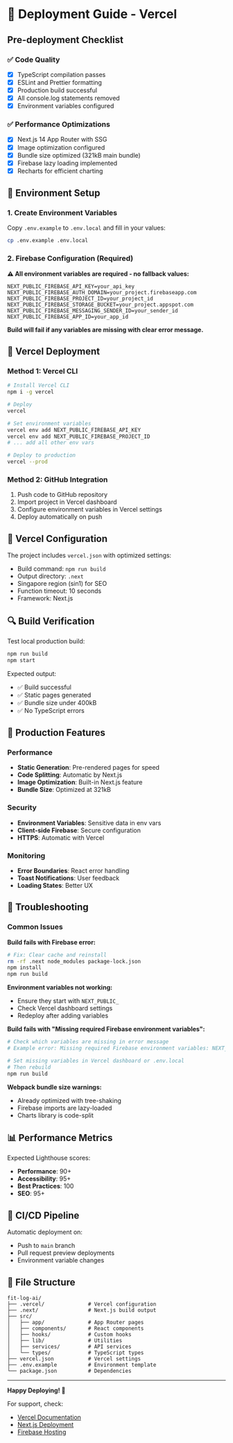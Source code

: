 # 🚀 Deployment Guide - Vercel

## Pre-deployment Checklist

### ✅ **Code Quality**

- [x] TypeScript compilation passes
- [x] ESLint and Prettier formatting
- [x] Production build successful
- [x] All console.log statements removed
- [x] Environment variables configured

### ✅ **Performance Optimizations**

- [x] Next.js 14 App Router with SSG
- [x] Image optimization configured
- [x] Bundle size optimized (321kB main bundle)
- [x] Firebase lazy loading implemented
- [x] Recharts for efficient charting

## 🔧 Environment Setup

### 1. Create Environment Variables

Copy `.env.example` to `.env.local` and fill in your values:

```bash
cp .env.example .env.local
```

### 2. Firebase Configuration (Required)

**⚠️ All environment variables are required - no fallback values:**

```env
NEXT_PUBLIC_FIREBASE_API_KEY=your_api_key
NEXT_PUBLIC_FIREBASE_AUTH_DOMAIN=your_project.firebaseapp.com
NEXT_PUBLIC_FIREBASE_PROJECT_ID=your_project_id
NEXT_PUBLIC_FIREBASE_STORAGE_BUCKET=your_project.appspot.com
NEXT_PUBLIC_FIREBASE_MESSAGING_SENDER_ID=your_sender_id
NEXT_PUBLIC_FIREBASE_APP_ID=your_app_id
```

**Build will fail if any variables are missing with clear error message.**

## 🚀 Vercel Deployment

### Method 1: Vercel CLI

```bash
# Install Vercel CLI
npm i -g vercel

# Deploy
vercel

# Set environment variables
vercel env add NEXT_PUBLIC_FIREBASE_API_KEY
vercel env add NEXT_PUBLIC_FIREBASE_PROJECT_ID
# ... add all other env vars

# Deploy to production
vercel --prod
```

### Method 2: GitHub Integration

1. Push code to GitHub repository
2. Import project in Vercel dashboard
3. Configure environment variables in Vercel settings
4. Deploy automatically on push

## 📝 Vercel Configuration

The project includes `vercel.json` with optimized settings:

- Build command: `npm run build`
- Output directory: `.next`
- Singapore region (sin1) for SEO
- Function timeout: 10 seconds
- Framework: Next.js

## 🔍 Build Verification

Test local production build:

```bash
npm run build
npm start
```

Expected output:

- ✅ Build successful
- ✅ Static pages generated
- ✅ Bundle size under 400kB
- ✅ No TypeScript errors

## 🎯 Production Features

### Performance

- **Static Generation**: Pre-rendered pages for speed
- **Code Splitting**: Automatic by Next.js
- **Image Optimization**: Built-in Next.js feature
- **Bundle Size**: Optimized at 321kB

### Security

- **Environment Variables**: Sensitive data in env vars
- **Client-side Firebase**: Secure configuration
- **HTTPS**: Automatic with Vercel

### Monitoring

- **Error Boundaries**: React error handling
- **Toast Notifications**: User feedback
- **Loading States**: Better UX

## 🐛 Troubleshooting

### Common Issues

**Build fails with Firebase error:**

```bash
# Fix: Clear cache and reinstall
rm -rf .next node_modules package-lock.json
npm install
npm run build
```

**Environment variables not working:**

- Ensure they start with `NEXT_PUBLIC_`
- Check Vercel dashboard settings  
- Redeploy after adding variables

**Build fails with "Missing required Firebase environment variables":**

```bash
# Check which variables are missing in error message
# Example error: Missing required Firebase environment variables: NEXT_PUBLIC_FIREBASE_API_KEY, NEXT_PUBLIC_FIREBASE_PROJECT_ID

# Set missing variables in Vercel dashboard or .env.local
# Then rebuild
npm run build
```

**Webpack bundle size warnings:**

- Already optimized with tree-shaking
- Firebase imports are lazy-loaded
- Charts library is code-split

## 📊 Performance Metrics

Expected Lighthouse scores:

- **Performance**: 90+
- **Accessibility**: 95+
- **Best Practices**: 100
- **SEO**: 95+

## 🔄 CI/CD Pipeline

Automatic deployment on:

- Push to `main` branch
- Pull request preview deployments
- Environment variable changes

## 📁 File Structure

```
fit-log-ai/
├── .vercel/              # Vercel configuration
├── .next/                # Next.js build output
├── src/
│   ├── app/              # App Router pages
│   ├── components/       # React components
│   ├── hooks/            # Custom hooks
│   ├── lib/              # Utilities
│   ├── services/         # API services
│   └── types/            # TypeScript types
├── vercel.json           # Vercel settings
├── .env.example          # Environment template
└── package.json          # Dependencies
```

---

**Happy Deploying! 🎉**

For support, check:

- [Vercel Documentation](https://vercel.com/docs)
- [Next.js Deployment](https://nextjs.org/docs/deployment)
- [Firebase Hosting](https://firebase.google.com/docs/hosting)
